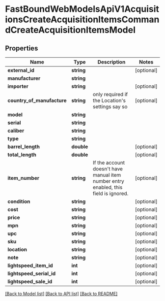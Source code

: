 # FastBoundWebModelsApiV1AcquisitionsCreateAcquisitionItemsCommandCreateAcquisitionItemsModel

## Properties
Name | Type | Description | Notes
------------ | ------------- | ------------- | -------------
**external_id** | **string** |  | [optional] 
**manufacturer** | **string** |  | 
**importer** | **string** |  | [optional] 
**country_of_manufacture** | **string** | only required if the Location&#x27;s settings say so | [optional] 
**model** | **string** |  | 
**serial** | **string** |  | 
**caliber** | **string** |  | 
**type** | **string** |  | 
**barrel_length** | **double** |  | [optional] 
**total_length** | **double** |  | [optional] 
**item_number** | **string** | If the account doesn&#x27;t have manual item number entry enabled, this field is ignored. | [optional] 
**condition** | **string** |  | [optional] 
**cost** | **string** |  | [optional] 
**price** | **string** |  | [optional] 
**mpn** | **string** |  | [optional] 
**upc** | **string** |  | [optional] 
**sku** | **string** |  | [optional] 
**location** | **string** |  | [optional] 
**note** | **string** |  | [optional] 
**lightspeed_item_id** | **int** |  | [optional] 
**lightspeed_serial_id** | **int** |  | [optional] 
**lightspeed_sale_id** | **int** |  | [optional] 

[[Back to Model list]](../../README.md#documentation-for-models) [[Back to API list]](../../README.md#documentation-for-api-endpoints) [[Back to README]](../../README.md)

